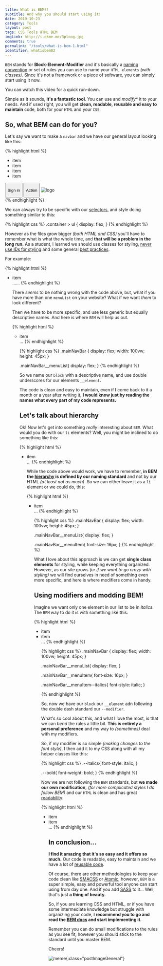```yaml
---
title: What is BEM?!
subtitle: And why you should start using it!
date: 2019-10-23
category: Tools
layout: post
tags: CSS Tools HTML BEM
imgLink: http://i.qkme.me/3ploog.jpg
comments: true
permalink: "/tools/what-is-bem-1.html"
identifier: whatisbem02
---
```


`BEM` stands for **Block-Element-Modifier** and it's basically a [naming convention][nc] or set of rules you can use to name your `HTML elements` _(with classes)_. Since it's not a framework or a piece of software, you can simply start using it now.

You can watch this video for a quick run-down.



Simple as it sounds, **it's a fantastic tool**. You can use and _modify*_ it to your needs. And if used right, you will get **clean, readable, reusable and easy to maintain** code, both for your `HTML` and your `CSS`.

## So, what BEM can do for you?

Let's say we want to make a `navbar` and we have our general layout looking like this:

{% highlight html %}
<div class="container">
  <ul>
    <li>item</li>
    <li>item</li>
    <li>item</li>
    <li>item</li>
  </ul>
  <button><p>Sign in</p></button>
  <button><p>Action</p></button>
  <img src="" alt="logo" />
</div>
{% endhighlight %}

We can always try to be specific with our [selectors][sl], and style doing something similar to this:

{% highlight css %}
.container > ul {
  display: flex;
}
{% endhighlight %}

However as the files grow bigger _(both HTML and CSS)_ you'll have to remember what is what the whole time, and **that will be a problem in the long run.** As a student, I learned we should use classes for styling, [never use IDs for styling][nv] and some general [best practices][bp].

For example:

{% highlight html %}
<div class="container">
  <ul class="menuList">
    <li>item</li>
    ......
{% endhighlight %}

There _seems_ to be nothing wrong with the code above, but, what if you have more than one `menuList` on your website? What if we want _them_ to look different?

Then we have to be more specific, and use less generic but equally descriptive names. And here is where `BEM` will help us out.

{% highlight html %}
<div class="mainNavBar">
  <ul class="mainNavBar__menuList">
    <li>item</li>
    ...
{% endhighlight %}

{% highlight css %}
.mainNavBar {
  display: flex;
  width: 100vw;
  height: 45px; 
}

.mainNavBar__menuList{
  display: flex;
}
{% endhighlight %}

So we name our `block` with a descriptive name, and use double underscores for our elements `__element`. 

The code is clean and easy to maintain, even if I come back to it a month or a year after writing it, **I would know just by reading the names what every part of my code represents.**

## Let's talk about hierarchy

Ok! Now let's get into something *really* interesting about `BEM`. What would you do with our `li` elements? Well, you might be inclined to do something like this:

{% highlight html %}
<div class="mainNavBar">
  <ul class="mainNavBar__menuList">
    <li class="mainNavBar__menuList__menuItem">item</li>
    ...
{% endhighlight %}

While the code above would work, we have to remember, **in BEM the [hierarchy][hc] is defined by our naming standard** and not by our HTML _(at least not as much)_. So we can either leave it as a `li` element or we could do, this:

{% highlight html %}
<div class="mainNavBar">
  <ul class="mainNavBar__menuList">
    <li class="mainNavBar__menuItem">item</li>
    ...
{% endhighlight %}

{% highlight css %}
.mainNavBar {
  display: flex;
  width: 100vw;
  height: 45px; 
}

.mainNavBar__menuList{
  display: flex;
}

.mainNavBar__menuItem{
  font-size: 16px;
}
{% endhighlight %}

What I love about this approach is we can get **single class elements** for styling, while keeping everything organized. However, as our site grows _(or if we want to go crazy with styling)_ we will find ourselves in need of something even more specific, and here is where modifiers come in handy.

## Using modifiers and modding BEM!

Imagine we want only one element in our list to be in _italics_. The `BEM` way to do it is with something like this:

{% highlight html %}
<div class="mainNavBar">
  <ul class="mainNavBar__menuList">
    <li class="mainNavBar__menuItem">item</li>
    <li class="mainNavBar__menuItem mainNavBar__menuItem--italics">item</li>
    ...
{% endhighlight %}

{% highlight css %}
.mainNavBar {
  display: flex;
  width: 100vw;
  height: 45px; 
}

.mainNavBar__menuList{
  display: flex;
}

.mainNavBar__menuItem{
  font-size: 16px;
}

.mainNavBar__menuItem--italics{
  font-style: italic;
}

{% endhighlight %}

So, now we have our `block` our `__element` adn following the double dash standard our `--modifier`.

What's so cool about this, and what I love the most, is that we can _bend_ the rules a little bit. **This is entirely a personal preference** and my way to _(sometimes)_ deal with my modifiers. 

So, if my modifier is so simple _(making changes to the font style)_, I then add it to my CSS along with all my helper classes like this:

{% highlight css %}
.--italics{
  font-style: italic;
}

.--bold{
  font-weight: bold;
}
{% endhighlight %}

Now we are not following the `BEM` standards, but **we made our own modification,** _(for more complicated styles I do follow BEM)_ and our `HTML` is clean and has great [readability][rd]:

{% highlight html %}
<div class="mainNavBar">
  <ul class="mainNavBar__menuList">
    <li class="mainNavBar__menuItem">item</li>
    <li class="mainNavBar__menuItem --italics">item</li>
    ...
{% endhighlight %}

## In conclusion...

**I find it amazing that it's so easy and it offers so much.** Our code is readable, easy to maintain and we have a lot of [reusable code][ruc].

Of course, there are other methodologies to keep your code clean like [SMACSS][smacss] or [Atomic][atm], however, `BEM` is a super simple, easy and powerful tool anyone can start using from day one. And if you add [SASS][sass] to it... Well, that's just **a thing of beauty.**

So, if you are learning CSS and HTML, or if you have some intermediate knowledge but struggle with organizing your code, **I recommend you to go and read the [BEM docs][bem] and start implementing it.**

Remember you can do small modifications to the rules as you see fit, however you should stick to the standard until you master BEM.

Cheers!

![meme][img1]{:class="postImageGeneral"}

[img1]: https://i.imgflip.com/3e32dh.jpg
[ruc]: https://en.wikiversity.org/wiki/Visual_Basic_.NET/Reusable_Code
[hc]: http://webreference.com/html/rendering/index-2.html
[nv]: https://css-tricks.com/almanac/selectors/i/id/
[sass]: https://sass-lang.com/
[bp]: https://csswizardry.com/2012/11/code-smells-in-css/
[rd]: https://en.wikipedia.org/wiki/Readability
[bem]: http://getbem.com/
[atm]: https://github.com/nemophrost/atomic-css/
[smacss]: http://smacss.com/
[nc]: https://en.wikipedia.org/wiki/Naming_convention/
[sl]: https://www.sitepoint.com/css-selectors/